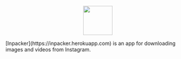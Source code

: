 <p align="center">
  <img src="https://raw.githubusercontent.com/dreyman/inpacker/master/src/main/resources/public/app/logo.png" height="80" />
</p>
[Inpacker](https://inpacker.herokuapp.com) is an app for downloading images and videos from Instagram.

